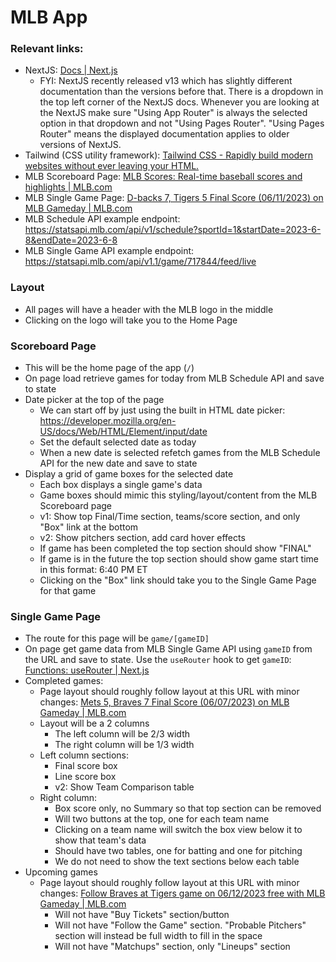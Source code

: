 # MLB App

### Relevant links:

- NextJS: [Docs \| Next.js](https://nextjs.org/docs)
  - FYI: NextJS recently released v13 which has slightly different documentation than the versions before that. There is a dropdown in the top left corner of the NextJS docs. Whenever you are looking at the NextJS make sure "Using App Router" is always the selected option in that dropdown and not "Using Pages Router". "Using Pages Router" means the displayed documentation applies to older versions of NextJS.
- Tailwind (CSS utility framework): [Tailwind CSS - Rapidly build modern websites without ever leaving your HTML.](https://tailwindcss.com/)
- MLB Scoreboard Page: [MLB Scores: Real-time baseball scores and highlights \| MLB.com](https://www.mlb.com/scores)
- MLB Single Game Page: [D-backs 7, Tigers 5 Final Score (06/11/2023) on MLB Gameday \| MLB.com](https://www.mlb.com/gameday/d-backs-vs-tigers/2023/06/11/717804/final/box)
- MLB Schedule API example endpoint: https://statsapi.mlb.com/api/v1/schedule?sportId=1&startDate=2023-6-8&endDate=2023-6-8
- MLB Single Game API example endpoint: https://statsapi.mlb.com/api/v1.1/game/717844/feed/live

### Layout

- All pages will have a header with the MLB logo in the middle
- Clicking on the logo will take you to the Home Page

### Scoreboard Page

- This will be the home page of the app (`/`)
- On page load retrieve games for today from MLB Schedule API and save to state
- Date picker at the top of the page
  - We can start off by just using the built in HTML date picker: https://developer.mozilla.org/en-US/docs/Web/HTML/Element/input/date
  - Set the default selected date as today
  - When a new date is selected refetch games from the MLB Schedule API for the new date and save to state
- Display a grid of game boxes for the selected date
  - Each box displays a single game's data
  - Game boxes should mimic this styling/layout/content from the MLB Scoreboard page
  - v1: Show top Final/Time section, teams/score section, and only "Box" link at the bottom
  - v2: Show pitchers section, add card hover effects
  - If game has been completed the top section should show "FINAL"
  - If game is in the future the top section should show game start time in this format: 6:40 PM ET
  - Clicking on the "Box" link should take you to the Single Game Page for that game

### Single Game Page

- The route for this page will be `game/[gameID]`
- On page get game data from MLB Single Game API using `gameID` from the URL and save to state. Use the `useRouter` hook to get `gameID`: [Functions: useRouter \| Next.js](https://nextjs.org/docs/app/api-reference/functions/use-router)
- Completed games:
  - Page layout should roughly follow layout at this URL with minor changes: [Mets 5, Braves 7 Final Score (06/07/2023) on MLB Gameday \| MLB.com](https://www.mlb.com/gameday/mets-vs-braves/2023/06/07/717850/final/box)
  - Layout will be a 2 columns
    - The left column will be 2/3 width
    - The right column will be 1/3 width
  - Left column sections:
    - Final score box
    - Line score box
    - v2: Show Team Comparison table
  - Right column:
    - Box score only, no Summary so that top section can be removed
    - Will two buttons at the top, one for each team name
    - Clicking on a team name will switch the box view below it to show that team's data
    - Should have two tables, one for batting and one for pitching
    - We do not need to show the text sections below each table
- Upcoming games
  - Page layout should roughly follow layout at this URL with minor changes: [Follow Braves at Tigers game on 06/12/2023 free with MLB Gameday \| MLB.com](https://www.mlb.com/gameday/braves-vs-tigers/2023/06/12/717790/preview)
    - Will not have "Buy Tickets" section/button
    - Will not have "Follow the Game" section. "Probable Pitchers" section will instead be full width to fill in the space
    - Will not have "Matchups" section, only "Lineups" section
